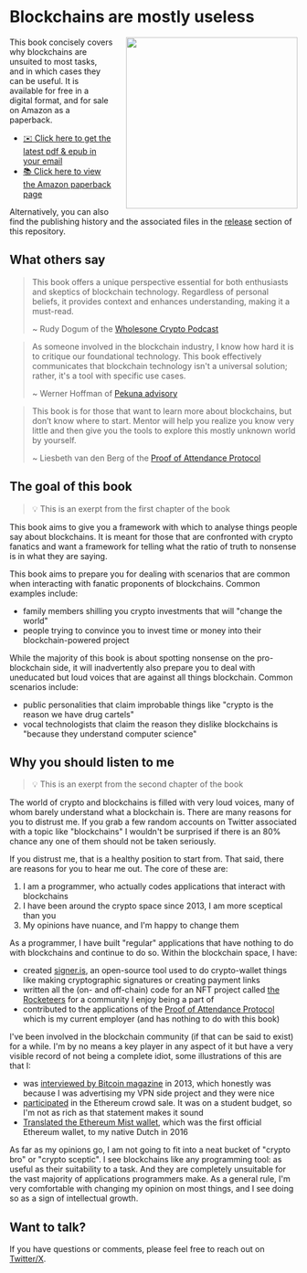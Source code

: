 # Blockchains are mostly useless

<img src="./assets/cover512.png" width="300px" align="right" style="width: 300px; padding-left: 20px;">

This book concisely covers why blockchains are unsuited to most tasks, and in which cases they can be useful. It is available for free in a digital format, and for sale on Amazon as a paperback.

- <a href="#">✉️ Click here to get the latest pdf & epub in your email</a>
- <a href="#">📚 Click here to view the Amazon paperback page</a>

Alternatively, you can also find the publishing history and the associated files in the [release](https://github.com/actuallymentor/blockchains-are-mostly-useless/releases/) section of this repository.

## What others say

> This book offers a unique perspective essential for both enthusiasts and skeptics of blockchain technology. Regardless of personal beliefs, it provides context and enhances understanding, making it a must-read.
>
> ~ Rudy Dogum of the [Wholesone Crypto Podcast](https://www.wholesomecrypto.com/)

> As someone involved in the blockchain industry, I know how hard it is to critique our foundational technology. This book effectively communicates that blockchain technology isn't a universal solution; rather, it's a tool with specific use cases. 
> 
> ~ Werner Hoffman of [Pekuna advisory](https://pekuna.de/homepage)

> This book is for those that want to learn more about blockchains, but don’t know where to start. Mentor will help you realize you know very little and then give you the tools to explore this mostly unknown world by yourself.
>
> ~ Liesbeth van den Berg of the [Proof of Attendance Protocol](https://poap.xyz)

## The goal of this book

> 💡 This is an exerpt from the first chapter of the book

This book aims to give you a framework with which to analyse things people say about blockchains. It is meant for those that are confronted with crypto fanatics and want a framework for telling what the ratio of truth to nonsense is in what they are saying.

This book aims to prepare you for dealing with scenarios that are common when interacting with fanatic proponents of blockchains. Common examples include:

- family members shilling you crypto investments that will "change the world"
- people trying to convince you to invest time or money into their blockchain-powered project

While the majority of this book is about spotting nonsense on the pro-blockchain side, it will inadvertently also prepare you to deal with uneducated but loud voices that are against all things blockchain. Common scenarios include:

- public personalities that claim improbable things like "crypto is the reason we have drug cartels"
- vocal technologists that claim the reason they dislike blockchains is "because they understand computer science"

## Why you should listen to me

> 💡 This is an exerpt from the second chapter of the book

The world of crypto and blockchains is filled with very loud voices, many of whom barely understand what a blockchain is. There are many reasons for you to distrust me. If you grab a few random accounts on Twitter associated with a topic like "blockchains" I wouldn't be surprised if there is an 80% chance any one of them should not be taken seriously.

If you distrust me, that is a healthy position to start from. That said, there are reasons for you to hear me out. The core of these are:

1. I am a programmer, who actually codes applications that interact with blockchains
2. I have been around the crypto space since 2013, I am more sceptical than you
3. My opinions have nuance, and I'm happy to change them

As a programmer, I have built "regular" applications that have nothing to do with blockchains and continue to do so. Within the blockchain space, I have:

- created [signer.is](https://signer.is/), an open-source tool used to do crypto-wallet things like making cryptographic signatures or creating payment links
- written all the (on- and off-chain) code for an NFT project called [the Rocketeers](https://rocketeer.fans/) for a community I enjoy being a part of
- contributed to the applications of the [Proof of Attendance Protocol](https://poap.xyz/) which is my current employer (and has nothing to do with this book)

I've been involved in the blockchain community (if that can be said to exist) for a while. I'm by no means a key player in any aspect of it but have a very visible record of not being a complete idiot, some illustrations of this are that I:

- was [interviewed by Bitcoin magazine](https://bitcoinmagazine.com/culture/an-interview-with-mentor-palokaj-of-bluevpn-1374705552) in 2013, which honestly was because I was advertising my VPN side project and they were nice
- [participated](https://app.poap.xyz/token/2331056) in the Ethereum crowd sale. It was on a student budget, so I'm not as rich as that statement makes it sound
- [Translated the Ethereum Mist wallet](https://github.com/ethereum/mist/pull/618), which was the first official Ethereum wallet, to my native Dutch in 2016

As far as my opinions go, I am not going to fit into a neat bucket of "crypto bro" or "crypto sceptic". I see blockchains like any programming tool: as useful as their suitability to a task. And they are completely unsuitable for the vast majority of applications programmers make. As a general rule, I'm very comfortable with changing my opinion on most things, and I see doing so as a sign of intellectual growth.

## Want to talk?

If you have questions or comments, please feel free to reach out on [Twitter/X](https://twitter.com/actuallymentor).